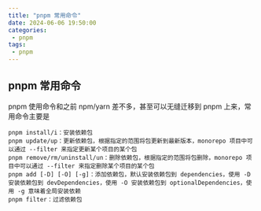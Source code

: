```yaml
---
title: "pnpm 常用命令"
date: 2024-06-06 19:50:00
categories:
 - pnpm
tags:
 - pnpm
---
```


## pnpm 常用命令

pnpm 使用命令和之前 npm/yarn 差不多，甚至可以无缝迁移到 pnpm 上来，常用命令主要是

    pnpm install/i：安装依赖包
    pnpm update/up：更新依赖包，根据指定的范围将包更新到最新版本，monorepo 项目中可以通过 --filter 来指定更新某个项目的某个包
    pnpm remove/rm/uninstall/un：删除依赖包，根据指定的范围将包删除，monorepo 项目中可以通过 --filter 来指定删除某个项目的某个包
    pnpm add [-D] [-O] [-g]：添加依赖包，默认安装依赖包到 dependencies，使用 -D 安装依赖包到 devDependencies，使用 -O 安装依赖包到 optionalDependencies，使用 -g 意味着全局安装依赖
    pnpm filter：过滤依赖包

